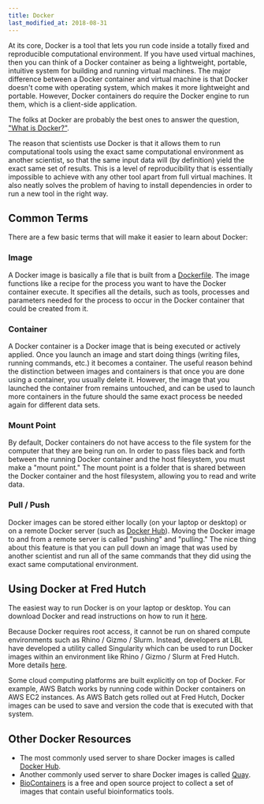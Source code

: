 ```yaml
---
title: Docker
last_modified_at: 2018-08-31
---
```


At its core, Docker is a tool that lets you run code inside a
totally fixed and reproducible computational environment. If
you have used virtual machines, then you can think of a Docker container
as being a lightweight, portable, intuitive system for building
and running virtual machines. The major difference between a Docker container and virtual machine is that Docker doesn't come with operating system, which makes it more lightweight and portable.  However, Docker containers do require the Docker engine to run them, which is a client-side application.

The folks at Docker are probably the best ones to answer the
question, ["What is Docker?"](https://www.docker.com/what-docker).

The reason that scientists use Docker is that it allows them
to run computational tools using the exact same computational
environment as another scientist, so that the same input data
will (by definition) yield the exact same set of results. This
is a level of reproducibility that is essentially impossible
to achieve with any other tool apart from full virtual machines.
It also neatly solves the problem of having to install dependencies
in order to run a new tool in the right way.

## Common Terms

There are a few basic terms that will make it easier to learn
about Docker:

### Image

A Docker image is basically a file that is built from a [Dockerfile](https://docs.docker.com/engine/reference/builder/). The image functions like a recipe for the process you want to have the Docker container execute. It specifies all the details, such as tools, processes and parameters needed for the process to occur in the Docker container that could be created from it.  

### Container

A Docker container is a Docker image that is being executed or actively applied. Once you launch an image and start doing things (writing files,
running commands, etc.) it becomes a container. The useful reason
behind the distinction between images and containers is that once
you are done using a container, you usually delete it. However,
the image that you launched the container from remains untouched,
and can be used to launch more containers in the future should the same exact process be needed again for different data sets.  

### Mount Point

By default, Docker containers do not have access to the file system
for the computer that they are being run on. In order to pass
files back and forth between the running Docker container and the host
filesystem, you must make a "mount point." The mount point is a folder
that is shared between the Docker container and the host filesystem,
allowing you to read and write data.

### Pull / Push

Docker images can be stored either locally (on your laptop or desktop)
or on a remote Docker server (such as [Docker Hub](https://hub.docker.com/)). Moving the Docker image to and from a remote server is called "pushing" and
"pulling." The nice thing about this feature is that you can pull
down an image that was used by another scientist and run all of
the same commands that they did using the exact same computational
environment.

## Using Docker at Fred Hutch

The easiest way to run Docker is on your laptop or desktop. You can
download Docker and read instructions on how to run it
[here](https://github.com/docker/labs/tree/master/beginner/).

Because Docker requires root access, it cannot be run on shared
compute environments such as Rhino / Gizmo / Slurm. Instead,
developers at LBL have developed a utility called Singularity
which can be used to run Docker images within an environment
like Rhino / Gizmo / Slurm at Fred Hutch. More details
[here](https://www.sylabs.io/docs/).

Some cloud computing platforms are built explicitly on top of Docker.
For example, AWS Batch works by running code within Docker containers
on AWS EC2 instances. As AWS Batch gets rolled out at Fred Hutch,
Docker images can be used to save and version the code that is
executed with that system.

## Other Docker Resources

  * The most commonly used server to share Docker images is called [Docker Hub](https://hub.docker.com/).
  * Another commonly used server to share Docker images is called [Quay](https://quay.io/).
  * [BioContainers](https://biocontainers.pro/) is a free and open source project to collect a set of images that contain useful bioinformatics tools.
